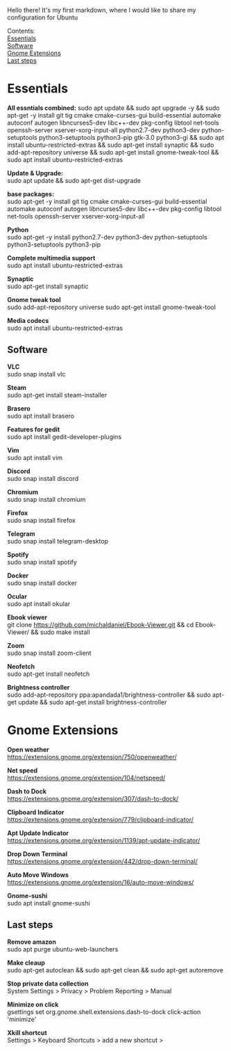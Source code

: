 Hello there! It's my first markdown, where I would like to share my configuration for Ubuntu

Contents:  
[Essentials](#Essentials)  
[Software](#Software)  
[Gnome Extensions](#GnomeExtensions)  
[Last steps](#Laststeps)  



# Essentials
**All essntials combined:**
sudo apt update && sudo apt upgrade -y && sudo apt-get -y install git tig cmake cmake-curses-gui build-essential automake autoconf autogen libncurses5-dev libc++-dev pkg-config libtool net-tools openssh-server xserver-xorg-input-all python2.7-dev python3-dev python-setuptools python3-setuptools python3-pip gtk-3.0 python3-gi && sudo apt install ubuntu-restricted-extras && sudo apt-get install synaptic && sudo add-apt-repository universe && sudo apt-get install gnome-tweak-tool && sudo apt install ubuntu-restricted-extras


**Update & Upgrade:**  
sudo apt update && sudo apt-get dist-upgrade

**base packages:**  
sudo apt-get -y install git tig cmake cmake-curses-gui build-essential automake autoconf autogen libncurses5-dev libc++-dev pkg-config libtool net-tools openssh-server xserver-xorg-input-all

**Python**  
sudo apt-get -y install python2.7-dev python3-dev python-setuptools python3-setuptools python3-pip

**Complete multimedia support**  
sudo apt install ubuntu-restricted-extras

**Synaptic**  
sudo apt-get install synaptic

**Gnome tweak tool**  
sudo add-apt-repository universe
sudo apt-get install gnome-tweak-tool

**Media codecs**  
sudo apt install ubuntu-restricted-extras


## Software
**VLC**  
sudo snap install vlc

**Steam**  
sudo apt-get install steam-installer

**Brasero**  
sudo apt install brasero

**Features for gedit**  
sudo apt install gedit-developer-plugins

**Vim**  
sudo apt install vim

**Discord**  
sudo snap install discord

**Chromium**  
sudo snap install chromium

**Firefox**  
sudo snap install firefox
 
**Telegram**  
sudo snap install telegram-desktop

**Spotify**  
sudo snap install spotify

**Docker**  
sudo snap install docker

**Ocular**  
sudo apt install okular

**Ebook viewer**  
git clone https://github.com/michaldaniel/Ebook-Viewer.git && cd Ebook-Viewer/ && sudo make install

**Zoom**  
sudo snap install zoom-client

**Neofetch**  
sudo apt-get install neofetch

**Brightness controller**  
sudo add-apt-repository ppa:apandada1/brightness-controller && sudo apt-get update && sudo apt-get install brightness-controller


# Gnome Extensions
**Open weather**  
https://extensions.gnome.org/extension/750/openweather/  

**Net speed**  
https://extensions.gnome.org/extension/104/netspeed/

**Dash to Dock**  
https://extensions.gnome.org/extension/307/dash-to-dock/

**Clipboard Indicator**  
https://extensions.gnome.org/extension/779/clipboard-indicator/

**Apt Update Indicator**  
https://extensions.gnome.org/extension/1139/apt-update-indicator/

**Drop Down Terminal**  
https://extensions.gnome.org/extension/442/drop-down-terminal/

**Auto Move Windows**  
https://extensions.gnome.org/extension/16/auto-move-windows/

**Gnome-sushi**  
sudo apt install gnome-sushi


## Last steps

**Remove amazon**  
sudo apt purge ubuntu-web-launchers

**Make cleaup**  
sudo apt-get autoclean && sudo apt-get clean && sudo apt-get autoremove

**Stop private data collection**  
System Settings > Privacy > Problem Reporting > Manual

**Minimize on click**  
gsettings set org.gnome.shell.extensions.dash-to-dock click-action 'minimize'

**Xkill shortcut**  
Settings > Keyboard Shortcuts > add a new shortcut >
